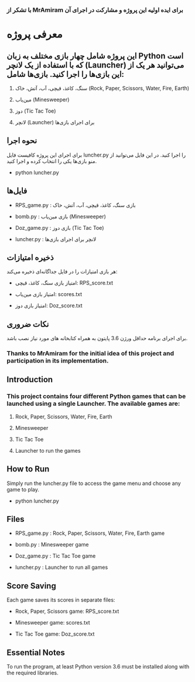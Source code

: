 ### با تشکر از MrAmiram برای ایده اولیه این پروژه و مشارکت در اجرای آن 
# معرفی پروژه

## این پروژه شامل چهار بازی مختلف به زبان Python است که با استفاده از یک لانچر (Launcher) می‌توانید هر یک از این بازی‌ها را اجرا کنید. بازی‌ها شامل:

1. سنگ، کاغذ، قیچی، آب، آتش، خاک (Rock, Paper, Scissors, Water, Fire, Earth)

2. مین‌یاب (Minesweeper)

3. دوز (Tic Tac Toe)

4. لانچر (Launcher) برای اجرای بازی‌ها

## نحوه اجرا

برای اجرای این پروژه کافیست فایل luncher.py را اجرا کنید. در این فایل می‌توانید از منو بازی‌ها یکی را انتخاب کرده و اجرا کنید.

- python luncher.py

## فایل‌ها

- RPS_game.py : بازی سنگ، کاغذ، قیچی، آب، آتش، خاک

- bomb.py : بازی مین‌یاب (Minesweeper)

- Doz_game.py : بازی دوز (Tic Tac Toe)

- luncher.py : لانچر برای اجرای بازی‌ها

## ذخیره امتیازات

هر بازی امتیازات را در فایل جداگانه‌ای ذخیره می‌کند:

- امتیاز بازی سنگ، کاغذ، قیچی: RPS_score.txt

- امتیاز بازی مین‌یاب: scores.txt

- امتیاز بازی دوز: Doz_score.txt
## نکات ضروری
برای اجرای برنامه حداقل ورژن 3.6 پایتون به همراه کتابخانه های مورد نیاز نصب باشد.
  



### Thanks to MrAmiram for the initial idea of ​​this project and participation in its implementation.
## Introduction

### This project contains four different Python games that can be launched using a single Launcher. The available games are:

1. Rock, Paper, Scissors, Water, Fire, Earth

2. Minesweeper

3. Tic Tac Toe

4. Launcher to run the games

## How to Run

Simply run the luncher.py file to access the game menu and choose any game to play.

- python luncher.py

## Files

- RPS_game.py : Rock, Paper, Scissors, Water, Fire, Earth game

- bomb.py : Minesweeper game

- Doz_game.py : Tic Tac Toe game

- luncher.py : Launcher to run all games

## Score Saving

Each game saves its scores in separate files:

- Rock, Paper, Scissors game: RPS_score.txt

- Minesweeper game: scores.txt

- Tic Tac Toe game: Doz_score.txt
## Essential Notes
To run the program, at least Python version 3.6 must be installed along with the required libraries.

